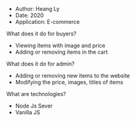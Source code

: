 - Author: Heang Ly
- Date: 2020
- Application: E-commerce

What does it do for buyers?
- Viewing items with image and price
- Adding or removing items in the cart

What does it do for admin?
- Adding or removing new items to the website 
- Modifying the price, images, titles of items

What are technologies?
- Node Js Sever
- Vanilla JS

